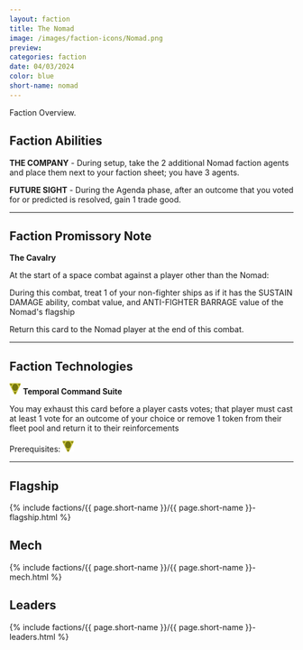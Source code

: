 ```yaml
---
layout: faction
title: The Nomad
image: /images/faction-icons/Nomad.png
preview: 
categories: faction
date: 04/03/2024
color: blue
short-name: nomad
---
```

Faction Overview.
## Faction Abilities
**THE COMPANY** - During setup, take the 2 additional Nomad faction agents and place them next to your faction sheet; you have 3 agents.

**FUTURE SIGHT** - During the Agenda phase, after an outcome that you voted for or predicted is resolved, gain 1 trade good.

___

## Faction Promissory Note
**The Cavalry** 

At the start of a space combat against a player other than the Nomad:

During this combat, treat 1 of your non-fighter ships as if it has the SUSTAIN DAMAGE ability, combat value, and ANTI-FIGHTER BARRAGE value of the Nomad's flagship

Return this card to the Nomad player at the end of this combat.

___

## Faction Technologies
![](/images/tech-icon/cybernetic.png) **Temporal Command Suite**

You may exhaust this card before a player casts votes; that player must cast at least 1 vote for an outcome of your choice or remove 1 token from their fleet pool and return it to their reinforcements

Prerequisites: ![](/images/tech-icon/cybernetic.png)

___

## Flagship

 {% include factions/{{ page.short-name }}/{{ page.short-name }}-flagship.html %}

## Mech

 {% include factions/{{ page.short-name }}/{{ page.short-name }}-mech.html %}

## Leaders

 {% include factions/{{ page.short-name }}/{{ page.short-name }}-leaders.html %}